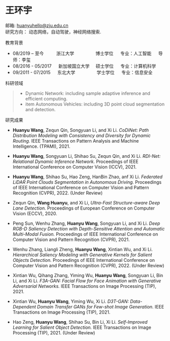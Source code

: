# 王环宇 
邮箱: huanyuhello@zju.edu.cn	&nbsp;    	
研究方向： 动态网络，自动驾驶，神经网络搜索.

教育背景   
* 08/2019 – 至今  &emsp; &emsp; 	浙江大学&nbsp;&nbsp;&emsp;&emsp;&emsp;&emsp; 博士学位&emsp;&nbsp; 专业：人工智能  &emsp; 导师：李玺 <br>
* 08/2016 - 05/2017 &emsp;	新加坡国立大学 &nbsp;&nbsp;&nbsp;	硕士学位 &emsp;	专业：计算机科学 <br>
* 09/2011 - 07/2015 &emsp;	东北大学	&nbsp;&emsp;&emsp;&emsp;&emsp;  学士学位	 &emsp; 专业：信息安全

科研领域
    
>* Dynamic Network: including sample adaptive inference and efficient computing.
>* item Autonomous Vehicles: including 3D point cloud segmentation and detection.

研究成果
    
* **Huanyu Wang**, Zequn Qin, Songyuan Li, and Xi Li. *CoDiNet: Path Distribution Modeling with Consistency and Diversity for Dynamic Routing.* IEEE Transactions on Pattern Analysis and Machine Intelligence. (TPAMI), 2021.

* **Huanyu Wang**, Songyuan Li, Shihao Su, Zequn Qin, and Xi Li. *RDI-Net: Relational Dynamic Inference Network.* Proceedings of IEEE International Conference on Computer Vision (ICCV), 2021. 

* **Huanyu Wang**, Shihao Su, Hao Zeng, HanBin Zhao, anf Xi Li. *Federated LiDAR Point Clouds Segmentation in Autonomous Driving.* Proceedings of IEEE International Conference on Computer Vision and Pattern Recognition (CVPR), 2022. (Under Review)

* Zequn Qin, **Wang Huanyu**, and Xi Li, *Ultra-Fast Structure-aware Deep Lane Detection.* Proceedings of European Conference on Computer Vision (ECCV), 2020.

* Peng Sun, Wenhu Zhang, **Huanyu Wang**, Songyuan Li, and Xi Li. *Deep RGB-D Saliency Detection with Depth-Sensitive Attention and Automatic Multi-Modal Fusion.* Proceedings of IEEE International Conference on Computer Vision and Pattern Recognition (CVPR), 2021.

* Wenhu Zhang, Liangli Zheng, **Huanyu Wang**, Xintian Wu, and Xi Li. *Hierarchical Saliency Modeling with Generative Kernels for Salient Objects Detection.* Proceedings of IEEE International Conference on Computer Vision and Pattern Recognition (CVPR), 2022. (Under Review)

* Xintian Wu, Qihang Zhang, Yiming Wu, **Huanyu Wang**, Songyuan Li, Bin Li, and Xi Li. *F3A-GAN: Facial Flow for Face Animation with Generative Adversarial Networks.* IEEE Transactions on Image Processing (TIP), 2021.

* Xintian Wu, **Huanyu Wang**, Yiming Wu, Xi Li. *D3T-GAN: Data-Dependent Domain Transfer GANs for Few-shot Image Generation.* IEEE Transactions on Image Processing (TIP), 2021. 

* Hao Zeng, **Huanyu Wang**, Shihao Su, Bin Li, Xi Li. *Self-Improved Learning for Salient Object Detection.* IEEE Transactions on Image Processing (TIP), 2021. (Under Review)
	

